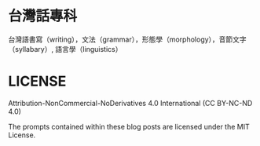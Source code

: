 # 台灣話專科

台灣語書寫（writing），文法（grammar），形態學（morphology），音節文字（syllabary）, 語言學（linguistics）

# LICENSE

Attribution-NonCommercial-NoDerivatives 4.0 International (CC BY-NC-ND 4.0)

The prompts contained within these blog posts are licensed under the MIT License.